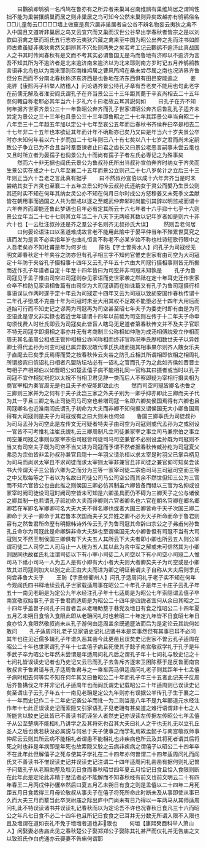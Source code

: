 <!-- { "loadSidebar": true } -->
　　曰鸜鹆即鸲鹆一名鸤鸠在鲁亦有之所异者来巢耳召南维鹊有巢维鸠居之谓鸠性拙不能为巢尝攘鹊巢而居之则非巢居之鸟可知今公然来巢则异矣故越亦有鸲鹆俗名□□儿童每云□□□□墙上做窠是真穴居非巢居者自公谷不辨名物妄云夷狄之禽不入中国且又道听非巢居之鸟又云宜穴而又巢而汉世公谷早出学春秋者皆宗之是以刘歆曰羽禽之孽而班氏五行志亦云夷狄穴藏之禽来至中国为昭公出奔之兆而注书如颜师古辈虽疑非夷狄禽然又翻辨其不穴处则两失之矣若考工记云鸜鹆不逾济此真战国人之书其时传闻春秋有是文而不考其实必谓鲁国无是鸟而鲁地有济即以不逾济为言吾不知其所为不逾济者是北来逾济南来逾济以为北来耶则南方岁时记五月养鸲鹆教言语非北鸟也以为南来耶则召南维鸠居之曹风鸤鸠在桑未尝尽属之南也况济界齐鲁但分东西而不分南北春秋称济东济西是也鲁地在济东西俱有田邑安能逾之
　　姜兆骅【康熙丙子科举人防稽人】问论语齐景公待孔子章有吾老矣不能用也句此老字在前儒无解及者淮安阎氏谓孔子在齐当景公三十三年距其薨于辛亥尚相去二十五年奈何輙自称老耶必其年当六十岁礼六十曰老故云耳其説何如
　　曰孔子在齐不知何年据齐世家齐景公三十一年鲁昭公奔齐而孔子世家谓昭公奔齐后鲁乱孔子适齐未尝定为景公之三十三年也且景公三十三年即鲁昭之二十七年其距景公卒当自昭二十八年至三十二年越五年加以定公十七年至哀公五年而后春秋书齐侯杵臼卒是相去二十七年非二十五年也本欲证其年而计年不确斯亦已矣乃又曰是年当六十岁夫景公卒时亦未知何年若以六十岁而加二十七年则已八十有七矣以八十七岁之君而尚未定嗣致公子争立已为不合且当时羣臣谏者止曰君之齿长又曰景公老恶言嗣事未尝云耄也又且时所立者为晏孺子也倘景公九十而尚有孺子子者左氏必専记之为殊事矣
　　然而六十非无据也阎氏云景公为鲁叔孙氏所出当叔孙宣伯奔齐时纳女于齐灵而生景公实在成之十七八年至襄二十五年而景公立则己二十七八岁矣计之立后三十三年则正当六十吾老之言此真有据乎
　　曰不然叔孙宣伯以成十六年奔齐当是时未尝纳其女于齐灵也至襄二十五年立景公时传云叔孙氏还纳女于灵公而嬖乃生景公则其还时实不知在何年其纳女灵公亦不知在何月日尔时成公方怒穆姜又未死季文孟献皆在朝用事而通国之人共为盟戒以逐之至臧武仲奔邾时尚能引其辞以明监戒而谓十六年奔齐而即能还鲁此梦语也且年必有定其所云十六七年者十六乎抑十七乎十六则景公立年当二十七十七则其立年当二十八天下无两岐其数以记年岁者如是则六十非六十也【一云杜注叔孙还是齐之羣公子名则齐无叔孙氏大误】
　　然则吾老何居
　　曰何晏论语注曰以圣道难成故言老不能用此隂中于晏平仲当年不殚累世莫究之语而发为是言不必实指年岁也曲礼恒言不称老不必某岁始不称也杜诗短歌行眼中之人吾老矣亦不知杜甫是年为何岁也
　　陈佑【字士曽秀水人】问孔子为司冦经无明文即春秋定十年夹谷之防亦但有孔子相三字不知何官惟史世家有由司空为大司冦定十年防于夹谷孔子摄相事十四年又云孔子年五十六由大司冦行摄相事则皆无所据而近作孔子年谱者自定十年至十四年皆曰为司空并非司冦未知孰是
　　孔子为鲁司冦见于孟子惟由司空进司冦则杂见家语而史世家袭之然祗在定十年耳史迁作世家仓卒不检防见家语相鲁篇有由司空为大司冦语而在始诛篇又有孔子为鲁司冦摄行相事语误认作两时遂于定十年云为司冦定十四年又云为司冦以致胡安国作春秋传谓十二年孔子堕成不克由十年为司冦时未至大用其权不足故不能堕必至十四年大用后而道始可行而不知史记之谬两为司冦再为司空甚至昭七年夫子为委吏时即有由是为司空语此是谬文非实録也若近世年谱谓十四年以前祗为司空则左传于十二年夫子命申句须伐费人时杜氏即云为司冦矣此皆盲人瞎马无足道者第春秋传文并不及夫子官职不特无司冦字即摄相之事亦并无有考商制三公称相如仲虺为成汤相傅説爰立作相而周无其名虽周公相成王管仲相桓公亦间称相而终非官称况季氏歴相数世夫子以异姓卿士得代孟孙为司空司冦已属异数况敢代季氏执政而摄其相事果尔则齐人餽女乐夫子直麾去已矣季氏焉得而受之按春秋传云夹谷之防孔丘相其所谓相即傧相之相周礼所谓接宾曰傧诏礼曰相者凡盟防坛坫必有一诏礼之官而孔子为之此如齐侯如晋晋士匄相子产相郑伯以如晋昭公如楚孟僖子病不能相礼同一官称其曰摄者或当时以孔子司冦不宜作相犹祝佗以太祝不当相卫君见辞一类而后人不察即疑为宰相行摄夫相为商官宰相为秦官周无是也且夫子亦安能即致此也
　　然而司空司冦皆卿名也鲁之三卿则三家并为之何有于夫子此岂三家之外夫子别为一卿乎抑亦即此三卿而夫子代为其一乎且三卿之名止司徒司马司空也若増司冦一名即六卿矣侯国焉得有六卿也且司冦卿名也近淮南阎氏谓孔子初命为大夫而非卿不知何据又谓侯国无大小卿鲁国焉得有大司冦则是夫子为司冦或有之曰大则未也何如
　　鲁国三卿季氏为司徒叔孙为司马孟孙为司空此是左传文无可疑者特夫子由司空为司冦则或代孟孙为之或别设一官皆不可考惟礼注崔氏説礼云三卿周制凡立司徒兼冡宰之事立司马兼宗伯之事立司空兼司冦之事则似冡宰宗伯司冦皆司徒司马司空兼官不必别设孟孙既为司冦则不当又有司空夫子既为司空不当又进为司冦而予谓不然者据春秋传臧孙纥为司冦夏父弗忌为宗伯皆非孟孙叔孙兼官且隠十一年羽父请杀桓以求太宰是时羽父已掌兵柄见为司马而尚求太宰且不求司徒而求太宰则太宰非兼官且非司徒之兼官抑可知矣尝读书大传谓天子三公皆六卿为之而分为三等一冡宰司徒二宗伯司马三司冦司空而三等之中又取每等之下者以为名故曰司徒公司马公司空公而其余不然世但知三公为三官而不知六官皆公也由此推之则侯国三卿必仿其制虽六卿皆备而祗以三官为名抑或设冡宰时阙司徒设司冦时阙司空皆未可知是六卿虽具而仍不碍为三卿天子之公与诸侯之卿其制一也若谓孔子祗初命大夫而非卿则六官者卿名也六官在朝名官卿在郷名郷卿若在军即名军卿卿可名大夫大夫不得名卿也或者大国三卿皆命于天子次国三卿二卿命于天子一卿命于其君鲁本次国而夫子又异姓之卿不必为天子所命而命于鲁君则容有之然鲁君所命歴有明据韩诗外传云孔子为鲁司冦其命辞曰宗公之子弗甫何孙鲁孔丘命尔为司冦此是命卿辞非命大夫辞也至谓侯国无大小卿鲁但有司冦不当有大司冦则又不然王制侯国三卿俱有下大夫五人其所云下大夫者即小卿也所云五人则公羊谓司徒二人司空二人司马止一人统为五人其以此为舎中军之解或未可信然其为小卿则説同也故崔氏礼注谓司徒以下有小宰小司徒二人司空以下有小司空小司冦二人惟司马下祗小司马一人为五人是有小即有大小者大夫则大者卿矣夫子为司空或是小卿故其进司冦则加大以别之此正由大夫而进为卿之明证若谓夫子自称从大夫后则季氏何尝非鲁大夫乎
　　王防【字景修衢州人】问孔子适周问礼于老子实不知在何年今观阎氏四书释地续云孔子世家载适周事在昭公二十年孔子是年三十庄子云孔子年五十一南见老耼是为定公九年水经注孔子年十七适周是为昭公七年索隠谓孟僖子卒南宫敬叔始事孔子言于鲁君而适周是为昭公二十四年是四説者宜何从余曰其昭之二十四年乎盖曽子问孔子曰昔者吾从老耼助塟于巷党及堩日有食之惟昭公二十四年夏五月乙未朔日食恰入食限此即从老耼问礼时也若昭二十年定九年皆不日食昭七年日食亦恰入食限然敬叔尚未从孔子游何由适周盖余既通歴法而后为是定论云其説何如敢问
　　孔子适周问礼老子见家语史记礼记诸书本是实事然但有其事已耳不必问其年也往见近儒多辑孔子年谱久恶其凿今此更凿且误矣史记世家不曽云孔子适周在昭公二十年也世家谓孔子年十七孟僖子病且死使其子懿子南宫敬叔学礼于孔子是年季武子卒为昭公七年然未尝谓是年适周问礼凡后之谓孔子年十七问礼与駮史记之十七问礼皆误读史记者也乃史记又云已而孔子去鲁斥齐逐宋卫困陈蔡于是反鲁而南宫敬叔言于鲁君请与孔子适周鲁君与之一乘车两马俱适周问礼老子则其距年十七孟僖子病时相去何等实不知在何年其又曰鲁昭公二十年而孔子年三十五者此记夫子反周后齐鲁搆伐之年并非记孔子适周年也而阎氏谓史记载昭公二十年适周则已误读史记矣至谓庄子云孔子年五十一南见老耼是定公九年则亦有误据公羊传孔子生于襄之二十一年而史记作二十二年史记袭公羊而讹一为二则当是八年不是九年郦道元水经注作年十七此正误读史记而索隠又引家语孔子见老耼有甚矣道之难行语谓非十七之人所能言以駮史记此皆已不善读书而诬坐人者然史记亦误读左传据左传昭公七年孟僖子从公至楚病不能相礼乃讲学之及其将死也召其大夫曰礼人之干也无礼无以立孔丘圣人之后也我若获没必属説与何忌于夫子使事之而学礼焉故孟懿子与南宫敬叔师事仲尼云云则其所云病不能相礼者谓患不能相礼也非疾病也所云及其将死者谓其后将死之时也非是年病即是年死也故索隠又駮之云病非疾病之谓僖子以昭公二十四年卒不在此年此但解僖子之死与使其子学礼在二十四年亦何曽谓二十四年适周问礼而阎氏又不善读书不惟误读史记并误读史记注谓二十四年适周问礼凿凿有据何则礼记曽子问载孔子从老耼助塟及堩见日食而春秋昭廿四年夏五月恰记日食且恰入食限则断在此年此是定论此非精于歴法者必不能解而不知春秋经有前文也前文明云二十有四年春王二月丙戌仲孙貜卒然后曰夏五月乙未朔日有食之则是孟僖以二十四年二月死距五月日食裁得三月母论敬叔从事夫子在僖子将死所命此时断未及从事即使从事已久而大夫三月而塟当此卒哭祔庙之际出庐中门尚未有日乃得以一车两马从其师适周问礼此不特误读诸书并误读礼记春秋而以为定论吾不许也况春秋日食凡三十六而昭公之年凡七日食不必二十四年也且所记日食食之已耳并无分数无所谓入限不入限也且及堩谓在道如丧礼不免于堩堩者道也非限也
　　何垣【康熙癸酉科举人萧山人】问娶妻必告庙此见之春秋楚公子娶郑郑公子娶陈其礼甚严而仪礼并无告庙之文以致班氏作白虎通亦云娶妻不告庙何谓耶
